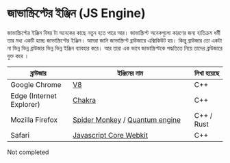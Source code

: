 # জাভাস্ক্রিপ্টের ইঞ্জিন (JS Engine)

জাভাস্ক্রিপ্টের ইঞ্জিন বিষয় টা অনেকের কাছে নতুন হতে পারে আর। জাভাস্ক্রিপ্ট অনেকগুলো কারণের জন্য ব্যতিক্রম ধর্মী তার মধ্য একটি হচ্ছে জাভাস্ক্রিপ্টের ইঞ্জিন। আমরা জানি জাভাস্ক্রিপ্ট ব্রাউজারে এক্সিকিউট হয়। কিন্তু ব্রাউজার তো একটা না ভিন্ন ভিন্ন ব্রাউজার ভিন্ন ভিন্ন ইঞ্জিন ব্যাবহার করে। আর তারা এক ভাবে জাভাস্ক্রিপ্টকে পদ্ধতিতে নিয়ে তাদের ব্রাউজারে যুক্ত করে ।&#x20;

<table><thead><tr><th>ব্রাউজার</th><th width="268">ইঞ্জিনের নাম</th><th>লিখা হয়েছে</th></tr></thead><tbody><tr><td>Google Chrome</td><td><a href="https://github.com/v8/v8">V8</a></td><td>C++</td></tr><tr><td>Edge (Internet Explorer)</td><td><a href="https://github.com/chakra-core/ChakraCore">Chakra</a></td><td>C++</td></tr><tr><td>Mozilla Firefox</td><td><a href="https://spidermonkey.dev/">Spider Monkey</a> / <a href="https://hacks.mozilla.org/2017/05/quantum-up-close-what-is-a-browser-engine/">Quantum engine</a></td><td>C++ / Rust</td></tr><tr><td>Safari </td><td><a href="https://webkit.org/">Javascript Core Webkit</a></td><td>C++</td></tr></tbody></table>

Not completed
